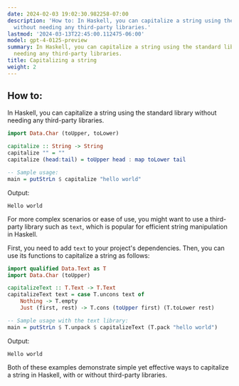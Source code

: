```yaml
---
date: 2024-02-03 19:02:30.982258-07:00
description: 'How to: In Haskell, you can capitalize a string using the standard library
  without needing any third-party libraries.'
lastmod: '2024-03-13T22:45:00.112475-06:00'
model: gpt-4-0125-preview
summary: In Haskell, you can capitalize a string using the standard library without
  needing any third-party libraries.
title: Capitalizing a string
weight: 2
---
```


## How to:
In Haskell, you can capitalize a string using the standard library without needing any third-party libraries.

```haskell
import Data.Char (toUpper, toLower)

capitalize :: String -> String
capitalize "" = ""
capitalize (head:tail) = toUpper head : map toLower tail

-- Sample usage:
main = putStrLn $ capitalize "hello world"
```

Output:
```
Hello world
```

For more complex scenarios or ease of use, you might want to use a third-party library such as `text`, which is popular for efficient string manipulation in Haskell.

First, you need to add `text` to your project's dependencies. Then, you can use its functions to capitalize a string as follows:

```haskell
import qualified Data.Text as T
import Data.Char (toUpper)

capitalizeText :: T.Text -> T.Text
capitalizeText text = case T.uncons text of
    Nothing -> T.empty
    Just (first, rest) -> T.cons (toUpper first) (T.toLower rest)

-- Sample usage with the text library:
main = putStrLn $ T.unpack $ capitalizeText (T.pack "hello world")
```

Output:
```
Hello world
```

Both of these examples demonstrate simple yet effective ways to capitalize a string in Haskell, with or without third-party libraries.
